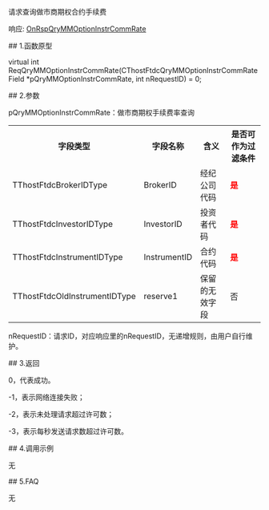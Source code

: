 <p>请求查询做市商期权合约手续费</p>
<p>响应: <a href="../../CTHOSTFTDCTRADERAPI/ONRSPQRYMMOPTIONINSTRCOMMRATE/">OnRspQryMMOptionInstrCommRate</a></p>
<span class="anchor" id="791073a8-8440-4a01-954d-dec4dcce3732"></span>
## 1.函数原型
<p>virtual int ReqQryMMOptionInstrCommRate(CThostFtdcQryMMOptionInstrCommRateField *pQryMMOptionInstrCommRate, int nRequestID) = 0;</p>
<span class="anchor" id="e9dae161-1c21-4467-af73-ecfef15a4949"></span>
## 2.参数
<p>pQryMMOptionInstrCommRate：做市商期权手续费率查询</p>
<table><tr><th style="TEXT-ALIGN: center;">字段类型</th><th style="TEXT-ALIGN: center;">字段名称</th><th style="TEXT-ALIGN: center;">含义</th><th style="TEXT-ALIGN: center;">是否可作为过滤条件</th></tr><tr><td style="TEXT-ALIGN: left;">TThostFtdcBrokerIDType</td>
<td style="TEXT-ALIGN: left;">BrokerID</td>
<td style="TEXT-ALIGN: left;">经纪公司代码</td>
<td style="TEXT-ALIGN: left;"><strong><font color="#FF0000">是</font></strong></td>
</tr>
<tr><td style="TEXT-ALIGN: left;">TThostFtdcInvestorIDType</td>
<td style="TEXT-ALIGN: left;">InvestorID</td>
<td style="TEXT-ALIGN: left;">投资者代码</td>
<td style="TEXT-ALIGN: left;"><strong><font color="#FF0000">是</font></strong></td>
</tr>
<tr><td style="TEXT-ALIGN: left;">TThostFtdcInstrumentIDType</td>
<td style="TEXT-ALIGN: left;">InstrumentID</td>
<td style="TEXT-ALIGN: left;">合约代码</td>
<td style="TEXT-ALIGN: left;"><strong><font color="#FF0000">是</font></strong></td>
</tr>
<tr><td style="TEXT-ALIGN: left;">TThostFtdcOldInstrumentIDType</td>
<td style="TEXT-ALIGN: left;">reserve1</td>
<td style="TEXT-ALIGN: left;">保留的无效字段</td>
<td style="TEXT-ALIGN: left;">否</td>
</tr>
</table>
<p>nRequestID：请求ID，对应响应里的nRequestID，无递增规则，由用户自行维护。</p>
<span class="anchor" id="185f9851-8c34-4179-be4c-d992c7a111a2"></span>
## 3.返回
<p>0，代表成功。</p>
<p>-1，表示网络连接失败；</p>
<p>-2，表示未处理请求超过许可数；</p>
<p>-3，表示每秒发送请求数超过许可数。</p>
<span class="anchor" id="bef47e99-7f35-4008-a733-327f0a6b985c"></span>
## 4.调用示例
<p>无</p>
<span class="anchor" id="83a3e592-9dc0-43f4-a4f1-d1d27ce5a6a9"></span>
## 5.FAQ
<p>无</p>
